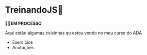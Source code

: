 # TreinandoJS🚀
**👩‍💻EM PROCESSO**

Aqui estão algumas coisinhas qu estou vendo no meu curso do ADA
- Exercícios
- Anotações


